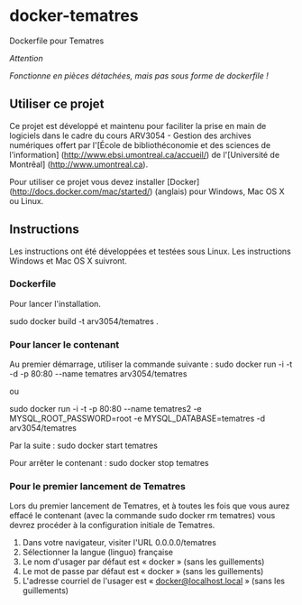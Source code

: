 # docker-tematres
Dockerfile pour Tematres

*Attention*

*Fonctionne en pièces détachées, mais pas sous forme de dockerfile !*

## Utiliser ce projet

Ce projet est développé et maintenu pour faciliter la prise en main de logiciels dans le cadre du cours ARV3054 - Gestion des archives numériques offert par l'[École de bibliothéconomie et des sciences de l'information] (http://www.ebsi.umontreal.ca/accueil/) de l'[Université de Montrêal] (http://www.umontreal.ca).

Pour utiliser ce projet vous devez installer [Docker] (http://docs.docker.com/mac/started/) (anglais) pour Windows, Mac OS X ou Linux.

## Instructions

Les instructions ont été développées et testées sous Linux. Les instructions Windows et Mac OS X suivront.

### Dockerfile

Pour lancer l'installation.

sudo docker build -t arv3054/tematres .

### Pour lancer le contenant

Au premier démarrage, utiliser la commande suivante : sudo docker run -i -t -d -p 80:80 --name tematres arv3054/tematres

ou

sudo docker run -i -t -p 80:80 --name tematres2 -e MYSQL_ROOT_PASSWORD=root -e MYSQL_DATABASE=tematres -d arv3054/tematres

Par la suite : sudo docker start tematres

Pour arrêter le contenant : sudo docker stop tematres

### Pour le premier lancement de Tematres

Lors du premier lancement de Tematres, et à toutes les fois que vous aurez effacé le contenant (avec la commande sudo docker rm tematres) vous devrez procéder à la configuration initiale de Tematres.

1. Dans votre navigateur, visiter l'URL 0.0.0.0/tematres
2. Sélectionner la langue (linguo) française
3. Le nom d'usager par défaut est « docker » (sans les guillements)
4. Le mot de passe par défaut est  « docker » (sans les guillements)
5. L'adresse courriel de l'usager est  « docker@localhost.local » (sans les guillements)
